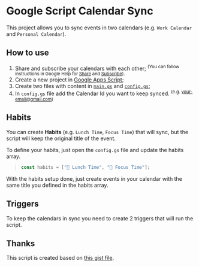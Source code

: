 # Google Script Calendar Sync

This project allows you to sync events in two calendars (e.g. `Work Calendar` and `Personal Calendar`).

## How to use
1. Share and subscribe your calendars with each other; <sup>(You can follow instructions in Google Help for [Share](https://support.google.com/calendar/answer/37082#zippy=%2Csee-how-to-share-your-calendar-with-a-person-or-group) and [Subscribe](https://support.google.com/calendar/answer/37100?hl=en&co=GENIE.Platform%3DDesktop#zippy=%2Csee-how-to-subscribe-to-a-calendar-you-dont-own)).</sup>
2. Create a new project in [Google Apps Script](https://script.google.com/);
3. Create two files with content in [`main.gs`](main.gs) and [`config.gs`](config.gs);
4. In `config.gs` file add the Calendar Id you want to keep synced. <sup>(e.g. your-email@gmail.com)</sup>

## Habits
You can create <b>Habits</b> (e.g. `Lunch Time`, `Focus Time`) that will sync, but the script will keep the original title of the event.

To define your habits, just open the `config.gs` file and update the habits array.
> ```js
> const habits = ["🍝 Lunch Time", "🧐 Focus Time"];
> ```

With the habits setup done, just create events in your calendar with the same title you defined in the habits array.

## Triggers
To keep the calendars in sync you need to create 2 triggers that will run the script.

## Thanks
This script is created based on [this gist file](https://gist.github.com/ttrahan/a88febc0538315b05346f4e3b35997f2).
